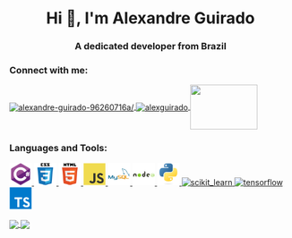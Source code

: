 <h1 align="center">Hi 👋, I'm Alexandre Guirado</h1>
<h3 align="center">A dedicated developer from Brazil</h3>

<h3 align="left">Connect with me:</h3>
<p align="left">
<a href="https://linkedin.com/in/alexandre-guirado-96260716a/" 
   target="blank"><img align="center" src="https://img.shields.io/badge/LinkedIn-0077B5?style=for-the-badge&logo=linkedin&logoColor=white" alt="alexandre-guirado-96260716a/" />
</a>
<a href="https://kaggle.com/alexguirado"
   target="blank"><img align="center" src="https://simpleicons.org/icons/kaggle.svg" alt="alexguirado" height="30" width="40" />
</a>
<a href="https://www.hackerrank.com/alexguirado30" 
   target="blank"><img align="center" src="https://hrcdn.net/community-frontend/assets/brand/logo-new-white-green-a5cb16e0ae.svg" height="80" width="120" />
 </a>
</p>

<h3 align="left">Languages and Tools:</h3>
<p align="left"> <a href="https://www.w3schools.com/cs/" target="_blank"> <img src="https://raw.githubusercontent.com/devicons/devicon/master/icons/csharp/csharp-original.svg" alt="csharp" width="40" height="40"/> </a> <a href="https://www.w3schools.com/css/" target="_blank"> <img src="https://raw.githubusercontent.com/devicons/devicon/master/icons/css3/css3-original-wordmark.svg" alt="css3" width="40" height="40"/> </a> <a href="https://www.w3.org/html/" target="_blank"> <img src="https://raw.githubusercontent.com/devicons/devicon/master/icons/html5/html5-original-wordmark.svg" alt="html5" width="40" height="40"/> </a> <a href="https://developer.mozilla.org/en-US/docs/Web/JavaScript" target="_blank"> <img src="https://raw.githubusercontent.com/devicons/devicon/master/icons/javascript/javascript-original.svg" alt="javascript" width="40" height="40"/> </a> <a href="https://www.mysql.com/" target="_blank"> <img src="https://raw.githubusercontent.com/devicons/devicon/master/icons/mysql/mysql-original-wordmark.svg" alt="mysql" width="40" height="40"/> </a> <a href="https://nodejs.org" target="_blank"> <img src="https://raw.githubusercontent.com/devicons/devicon/master/icons/nodejs/nodejs-original-wordmark.svg" alt="nodejs" width="40" height="40"/> </a> <a href="https://www.python.org" target="_blank"> <img src="https://raw.githubusercontent.com/devicons/devicon/master/icons/python/python-original.svg" alt="python" width="40" height="40"/> </a> <a href="https://scikit-learn.org/" target="_blank"> <img src="https://upload.wikimedia.org/wikipedia/commons/0/05/Scikit_learn_logo_small.svg" alt="scikit_learn" width="40" height="40"/> </a> <a href="https://www.tensorflow.org" target="_blank"> <img src="https://www.vectorlogo.zone/logos/tensorflow/tensorflow-icon.svg" alt="tensorflow" width="40" height="40"/> </a> <a href="https://www.typescriptlang.org/" target="_blank"> <img src="https://raw.githubusercontent.com/devicons/devicon/master/icons/typescript/typescript-original.svg" alt="typescript" width="40" height="40"/> </a> </p>

<a href="https://github.com/alexandreguirado">
  <img align="center" src="https://github-readme-stats.vercel.app/api?username=alexandreguirado&hide=contribs,prs&show_icons=true&theme=dark" />
</a>
<a href="https://github.com/alexandreguirado">
  <img align="center" src="https://github-readme-stats.vercel.app/api/top-langs/?username=alexandreguirado&layout=compact"/>
</a>
